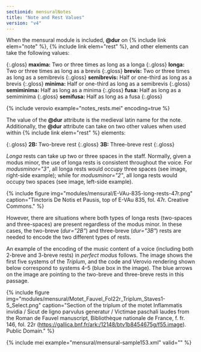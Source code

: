 ```yaml
---
sectionid: mensuralNotes
title: "Note and Rest Values"
version: "v4"
---
```


When the mensural module is included, **@dur** on {% include link elem="note" %}, {% include link elem="rest" %}, and other elements can take the following values:

{:.gloss}
**maxima:** Two or three times as long as a longa
{:.gloss}
**longa:** Two or three times as long as a brevis
{:.gloss}
**brevis:** Two or three times as long as a semibrevis
{:.gloss}
**semibrevis:** Half or one-third as long as a brevis
{:.gloss}
**minima:** Half or one-third as long as a semibrevis
{:.gloss}
**semiminima:** Half as long as a minima
{:.gloss}
**fusa:** Half as long as a semiminima
{:.gloss}
**semifusa:** Half as long as a fusa
{:.gloss}

{% include verovio example="notes_rests.mei" encoding=true %}

The value of the **@dur** attribute is the medieval latin name for the note. Additionally, the **@dur** attribute can take on two other values when used within {% include link elem="rest" %} elements:

{:.gloss}
**2B:** Two-breve rest
{:.gloss}
**3B:** Three-breve rest
{:.gloss}

*Longa* rests can take up two or three spaces in the staff. Normally, given a modus minor, the use of longa rests is consistent throughout the voice. For *modusminor="3"*, all longa rests would occupy three spaces (see image, right-side example); while for *modusminor="2"*, all longa rests would occupy two spaces (see image, left-side example).

{% include figure img="modules/mensural/E-VAu-835-long-rests-47r.png" caption="Tinctoris De Notis et Pausis, top of E-VAu 835, fol. 47r. Creative Commons." %}

However, there are situations where both types of longa rests (two-spaces and three-spaces) are present regardless of the modus minor. In these cases, the two-breve (*dur="2B"*) and three-breve (*dur="3B"*) rests are needed to encode the two different types of rests.

An example of the encoding of the music content of a voice (including both 2-breve and 3-breve rests) in *perfect modus* follows. The image shows the first five systems of the *Triplum*, and the code and Verovio rendering shown below correspond to systems 4–5 (blue box in the image). The blue arrows on the image are pointing to the two-breve and three-breve rests in this passage.

{% include figure img="modules/mensural/Motet_Fauvel_Fol22r_Triplum_Staves1-5_Select.png" caption="Section of the triplum of the motet Inflammatis invidia / Sicut de ligno parvulus generatur / Victimae paschali laudes from the Roman de Fauvel manuscript, Bibliothèque nationale de France, f. fr. 146, fol. 22r (https://gallica.bnf.fr/ark:/12148/btv1b8454675g/f55.image). Public Domain." %}

<!--{% include verovio example="Motet_Fauvel_Fol22r_Triplum.mei" encoding=true %}-->

{% include mei example="mensural/mensural-sample153.xml" valid="" %}